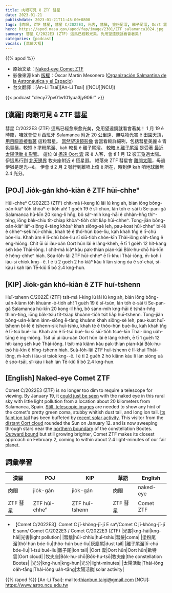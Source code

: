 ```yaml
---
title: 肉眼可見 ê ZTF 彗星
date: 2023-01-21
publishdate: 2023-01-21T11:45:00+0800
tags: [肉眼, ZTF 彗星, 彗星 C/2022E3, 光害, 彗鬚, 塗粉尾溜, 離子尾溜, Oort 雲, 牧夫座, 光分, 太陽活動]
hero: https://apod.nasa.gov/apod/fap/image/2301/ZTF_salamanca1024.jpg
summary: 彗星 C/2022E3 (ZTF) 這馬已經較光矣，免用望遠鏡就看會著矣！
categories: [podcast]
vocals: [草莓大福]
---
```


{{% apod %}}

- 原始文章：[Naked-eye Comet ZTF](https://apod.nasa.gov/apod/ap230121.html)
- 影像來源 kah [版權][copyright]：Óscar Martín Mesonero ([Organización Salmantina de la Astronáutica y el Espacio](https://www.osae.info/))
- 台文翻譯：[An-Li Tsai][An-Li Tsai] ([NCU][NCU])

{{< podcast "clecy77pv01w101yua3jy906r" >}}

## [漢羅] 肉眼可見 ê ZTF 彗星
彗星 C/2022E3 (ZTF) 這馬已經愈來愈光矣，免用望遠鏡就看會著矣！
1 月 19 ê 時陣，咱就會使 tī 西班牙 Salamanca 附近 20 公里遠、無啥物光害 ê 田園天頂，[用目睭直接看著][could just be seen] 這粒彗星。
[當然望遠鏡影像][Still, telescopic images] 會當看較詳細咧，包括彗星美麗 ê 青色彗鬚，較短 ê 塗粉尾溜、kah 較長 ê 離子尾溜。
[較暗 ê 離子尾溜][Its faint ion tail] 是受著 [最近太陽活動 ê 影響][recent solar activity]。
這位 ùi [遙遠 Oort 雲][distant Oort cloud] 來 ê 人客，會 tī 1 月 12 彼工踅過太陽。
伊這馬行到 [北天邊界][northern boundary] 牧夫座附近 ê 恆星遐。
紲落來 ZTF 彗星會 [離開太陽][Outward bound]，毋過伊猶是足光--ê。
伊會 tī 2 月 2 號行到離咱上倚 ê 所在，時到伊 kah 咱地球離無 2.4 光分。


## [POJ] Jio̍k-gán khó-kiàn ê ZTF hūi-chheⁿ
Hūi-chheⁿ C/2022E3 (ZTF) chit-má í-keng lú lâi lú kng ah, bián iōng bōng-oán-kiàⁿ to̍h khòaⁿ-ē-tio̍h ah!
1 goe̍h 19 ê sî-chūn, lán to̍h ē-sái tī Se-pan-gâ Salamanca hù-kīn 20 kong-lí hn̄g, bô sáⁿ-mih kng-hāi ê chhân-hn̂g thiⁿ-téng, iōng ba̍k-chiu ti̍t-chiap khòaⁿ-tio̍h chit lia̍p hūi-chheⁿ.
Tong-jiân bōng-oán-kiàⁿ iáⁿ-siōng ē-tàng khòaⁿ khah siông-sè leh, pau-koat hūi-chheⁿ bí-lē ê chheⁿ-sek hūi-chhiu, khah té ê thô͘-hún bóe-liu, kah khah tn̂g ê lī-chú bóe-liu.
Khah àm ê lī-chú bóe-liu sī siū-tio̍h chòe-kīn Thài-iông oa̍h-tāng ê eng-hiông.
Chit ūi ùi iâu-oán Oort hûn lâi ê lâng-kheh, ē tī 1 goe̍h 12 hit-kang se̍h kòe Thài-iông.
I chit-má kiâⁿ kàu pak-thian pian-kài Bo̍k-hu-chō hù-kīn ê hêng-chheⁿ hiah.
Sòa-lo̍h-lâi ZTF hūi-chheⁿ ē lī-khui Thài-iông, m̄-koh i iáu-sī chiok kng--ê.
I ē tī 2 goe̍h 2 hō kiâⁿ kàu lī lán siōng óa ê só͘-chāi, sî-kàu i kah lán Tē-kiû lī bô 2.4 kng-hun.

## [KIP] Jio̍k-gán khó-kiàn ê ZTF huī-tshenn
Huī-tshenn C/2022È (ZTF) tsit-má í-king lú lâi lú kng ah, bián iōng bōng-uán-kiànn to̍h khuànn-ē-tio̍h ah!
1 gue̍h 19 ê sî-tsūn, lán to̍h ē-sái tī Se-pan-gâ Salamanca hù-kīn 20 kong-lí hn̄g, bô sánn-mih kng-hāi ê tshân-hn̂g thinn-tíng, iōng ba̍k-tsiu ti̍t-tsiap khuànn-tio̍h tsit lia̍p huī-tshenn.
Tong-jiân bōng-uán-kiànn iánn-siōng ē-tàng khuànn khah siông-sè leh, pau-kuat huī-tshenn bí-lē ê tshenn-sik huī-tshiu, khah té ê thôo-hún bué-liu, kah khah tn̂g ê lī-tsú bué-liu.
Khah àm ê lī-tsú bué-liu sī siū-tio̍h tsuè-kīn Thài-iông ua̍h-tāng ê ing-hiông.
Tsit uī uì iâu-uán Oort hûn lâi ê lâng-kheh, ē tī 1 gue̍h 12 hit-kang se̍h kuè Thài-iông.
I tsit-má kiânn kàu pak-thian pian-kài Bo̍k-hu-tsō hù-kīn ê hîng-tshenn hiah.
Suà-lo̍h-lâi ZTF huī-tshenn ē lī-khui Thài-iông, m̄-koh i iáu-sī tsiok kng--ê.
I ē tī 2 gue̍h 2 hō kiânn kàu lī lán siōng uá ê sóo-tsāi, sî-kàu i kah lán Tē-kiû lī bô 2.4 kng-hun.

## [English] Naked-eye Comet ZTF
Comet C/2022E3 (ZTF) is no longer too dim to require a telescope for viewing.
By January 19, it [could just be seen][could just be seen] with the naked eye in this rural sky with little light pollution from a location about 20 kilometers from Salamanca, Spain.
[Still, telescopic images][Still, telescopic images] are needed to show any hint of the comet's pretty green coma, stubby whitish dust tail, and long ion tail.
[Its faint ion tail][Its faint ion tail] has been buffeted by [recent solar activity][recent solar activity].
This visitor from the [distant Oort cloud][distant Oort cloud] rounded the Sun on January 12.
and is now sweeping through stars near the [northern boundary][northern boundary] of the constellation Bootes.
[Outward bound][Outward bound] but still growing brighter, Comet ZTF makes its closest approach on February 2, coming to within about 2.4 light-minutes of our fair planet.


## 詞彙學習

|漢羅|POJ|KIP|華語|English|
|-|-|-|-|-|
|肉眼|jio̍k-gán|jio̍k-gán|肉眼|naked-eye|
|ZTF 彗星|ZTF hūi-chheⁿ|ZTF huī-tshenn|ZTF 彗星|Comet ZTF|
- 【Comet C/2022E3】Comet C jī-khòng-jī-jī E saⁿ/Comet C jī-khòng-jī-jī E sann/ Comet C/2022E3 / Comet C/2022E3 (ZTF)
|光害|kng-hāi|kng-hāi|光害|light pollution|
|彗鬚|hūi-chhiu|huī-tshiu|彗髮|coma|
|塗粉尾溜|thô͘-hún bóe-liu|thôo-hún bué-liu|灰塵尾|dust tail|
|離子尾溜|lī-chú bóe-liu|lī-tsú bué-liu|離子尾|ion tail|
|Oort 雲|Oort hûn|Oort hûn|歐特雲|Oort cloud|
|牧夫座|Bo̍k-hu-chō|Bo̍k-hu-tsō|牧夫座|the constellation Bootes|
|光分|kng-hun|kng-hun|光分|light-minutes|
|太陽活動|Thài-iông oa̍h-tāng|Thài-iông ua̍h-tāng|太陽活動|solar activity|

{{% /apod %}}
[An-Li Tsai]: mailto:thianbun.taigi@gmail.com
[NCU]: https://www.astro.ncu.edu.tw

[copyright]: https://apod.nasa.gov/apod/fap/lib/about_apod.html#srapply
[License]: https://creativecommons.org/licenses/by/2.0/


[could just be seen]:https://earthsky.org/astronomy-essentials/new-comet-might-get-bright-enough-for-binoculars/
[Still, telescopic images]:https://skyandtelescope.org/astronomy-news/spot-circumpolar-comet-ztf-c-2022-e3-in-binoculars/
[Its faint ion tail]:https://apod.nasa.gov/apod/ap230109.html
[recent solar activity]:https://spaceweather.com/archive.php?view=1&day=19&month=01&year=2023
[distant Oort cloud]:https://solarsystem.nasa.gov/solar-system/oort-cloud/in-depth/
[northern boundary]:https://theskylive.com/c2022e3-info#ephemeris
[Outward bound]:http://astro.vanbuitenen.nl/comet/2022E3
